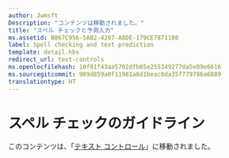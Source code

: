 ```yaml
---
author: Jwmsft
Description: "コンテンツは移動されました。"
title: "スペル チェックと予測入力"
ms.assetid: B867C956-5AB2-4207-A8DE-179CE7871180
label: Spell checking and text prediction
template: detail.hbs
redirect_url: text-controls
ms.openlocfilehash: 10f81f43aa5702dfb65e255349277da5e09e6616
ms.sourcegitcommit: 909d859a0f11981a8d1beac0da35f779786a6889
translationtype: HT
---
```

# <a name="guidelines-for-spell-checking"></a>スペル チェックのガイドライン

このコンテンツは、「[テキスト コントロール](text-controls.md#guidelines-for-spell-checking)」に移動されました。